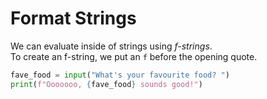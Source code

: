# Format Strings
We can evaluate inside of strings using *f-strings*.  
To create an f-string, we put an `f` before the opening quote.

```python
fave_food = input("What's your favourite food? ")
print(f"Ooooooo, {fave_food} sounds good!")
```